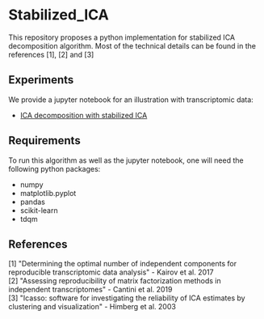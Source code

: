 # Stabilized_ICA

This repository proposes a python implementation for stabilized ICA decomposition algorithm. Most of the technical details can be found in the references [1], [2] and [3]

## Experiments

We provide a jupyter notebook for an illustration with transcriptomic data:
* [ICA decomposition with stabilized ICA](transcriptomic_ICA.ipynb)

## Requirements

To run this algorithm as well as the jupyter notebook, one will need the following python packages:
* numpy
* matplotlib.pyplot
* pandas
* scikit-learn
* tdqm 

## References

[1] "Determining the optimal number of independent components for reproducible transcriptomic data analysis" - Kairov et al. 2017   
[2] "Assessing reproducibility of matrix factorization methods in independent transcriptomes" - Cantini et al. 2019    
[3] "Icasso: software for investigating the reliability of ICA estimates by clustering and visualization" - Himberg et al. 2003
